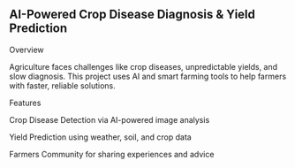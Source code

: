 ## AI-Powered Crop Disease Diagnosis & Yield Prediction

Overview

Agriculture faces challenges like crop diseases, unpredictable yields, and slow diagnosis. This project uses AI and smart farming tools to help farmers with faster, reliable solutions.

Features

Crop Disease Detection via AI-powered image analysis

Yield Prediction using weather, soil, and crop data

Farmers Community for sharing experiences and advice
